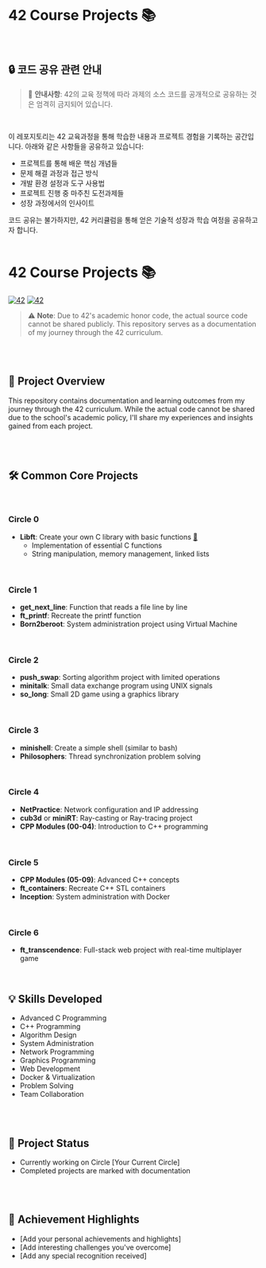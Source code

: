 # 42 Course Projects 📚

<br>

## 🔒 코드 공유 관련 안내

> 🚨 **안내사항**: 42의 교육 정책에 따라 과제의 소스 코드를 공개적으로 공유하는 것은 엄격히 금지되어 있습니다. 

<br>

이 레포지토리는 42 교육과정을 통해 학습한 내용과 프로젝트 경험을 기록하는 공간입니다. 아래와 같은 사항들을 공유하고 있습니다:

- 프로젝트를 통해 배운 핵심 개념들
- 문제 해결 과정과 접근 방식
- 개발 환경 설정과 도구 사용법
- 프로젝트 진행 중 마주친 도전과제들
- 성장 과정에서의 인사이트


코드 공유는 불가하지만, 42 커리큘럼을 통해 얻은 기술적 성장과 학습 여정을 공유하고자 합니다.
<br><br>

# 42 Course Projects 📚


[![42](https://img.shields.io/badge/42-Seoul-00599C?style=flat-square&logo=42)](https://42seoul.kr/) 
[![42](https://img.shields.io/badge/42-Gyeongsan-00599C?style=flat-square&logo=42)](https://42gyeongsan.kr/)


> ⚠️ **Note**: Due to 42's academic honor code, the actual source code cannot be shared publicly. This repository serves as a documentation of my journey through the 42 curriculum.

<br><br>

## 🎯 Project Overview

This repository contains documentation and learning outcomes from my journey through the 42 curriculum. While the actual code cannot be shared due to the school's academic policy, I'll share my experiences and insights gained from each project.

<br><br>

## 🛠️ Common Core Projects

<br>

### Circle 0
- **Libft**: Create your own C library with basic functions [📝](./libft.md)
  - Implementation of essential C functions
  - String manipulation, memory management, linked lists

<br>

### Circle 1
- **get_next_line**: Function that reads a file line by line
- **ft_printf**: Recreate the printf function
- **Born2beroot**: System administration project using Virtual Machine

<br>

### Circle 2
- **push_swap**: Sorting algorithm project with limited operations
- **minitalk**: Small data exchange program using UNIX signals
- **so_long**: Small 2D game using a graphics library

<br>

### Circle 3
- **minishell**: Create a simple shell (similar to bash)
- **Philosophers**: Thread synchronization problem solving

<br>

### Circle 4
- **NetPractice**: Network configuration and IP addressing
- **cub3d** or **miniRT**: Ray-casting or Ray-tracing project
- **CPP Modules (00-04)**: Introduction to C++ programming

<br>

### Circle 5
- **CPP Modules (05-09)**: Advanced C++ concepts
- **ft_containers**: Recreate C++ STL containers
- **Inception**: System administration with Docker

<br>

### Circle 6
- **ft_transcendence**: Full-stack web project with real-time multiplayer game

<br>

## 💡 Skills Developed

- Advanced C Programming
- C++ Programming
- Algorithm Design
- System Administration
- Network Programming
- Graphics Programming
- Web Development
- Docker & Virtualization
- Problem Solving
- Team Collaboration

<br><br>

## 📝 Project Status

- Currently working on Circle [Your Current Circle]
- Completed projects are marked with documentation

<br><br>

## 🌟 Achievement Highlights

- [Add your personal achievements and highlights]
- [Add interesting challenges you've overcome]
- [Add any special recognition received]


